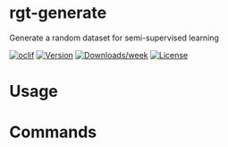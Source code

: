 rgt-generate
============

Generate a random dataset for semi-supervised learning

[![oclif](https://img.shields.io/badge/cli-oclif-brightgreen.svg)](https://oclif.io)
[![Version](https://img.shields.io/npm/v/rgt-generate.svg)](https://npmjs.org/package/rgt-generate)
[![Downloads/week](https://img.shields.io/npm/dw/rgt-generate.svg)](https://npmjs.org/package/rgt-generate)
[![License](https://img.shields.io/npm/l/rgt-generate.svg)](https://github.com/fvictorio/rgt-generate/blob/master/package.json)

<!-- toc -->
# Usage
<!-- usage -->
# Commands
<!-- commands -->
